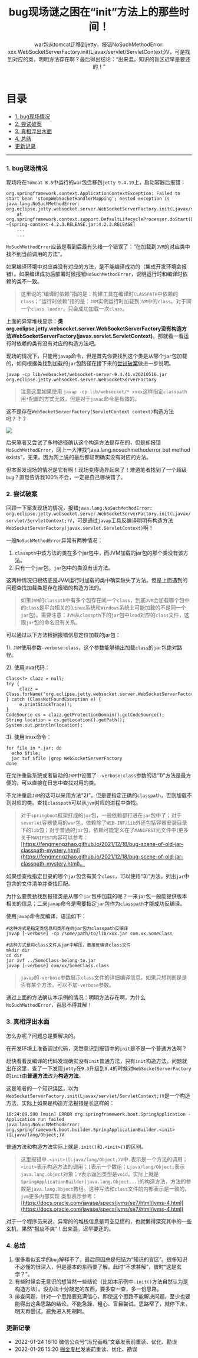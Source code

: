 ﻿---
layout: post
title: 'bug现场谜之困在“init”方法上的那些时间！'
subtitle: 'war包从tomcat迁移到jetty，报错NoSuchMethodError: xxx.WebSocketServerFactory.init(Ljavax/servlet/ServletContext;)V，可是找到对应的类，明明方法存在啊？最后得出结论：“出来混，知识的盲区迟早是要还的！”'
background: '/img/posts/bug-scene-init-constructor-or-normal.jpg'
comment: false
weixinurl: https://mp.weixin.qq.com/s/PRKtFCb573rv69o8wTDrqw
---

# 目录

- [1. bug现场情况](#1)
- [2. 尝试破案](#2)
- [3. 真相浮出水面](#3)
- [4. 总结](#4)
- [更新记录](#99)

---

<h3 id="1">1. bug现场情况</h3>

现场将在`Tomcat 8.5`中运行的`war`包迁移到`jetty 9.4.19`上，启动容器后报错：

```shell
org.springframework.context.ApplicationContextException: Failed to start bean 'stompWebSocketHandlerMapping'; nested exception is java.lang.NoSuchMethodError: org.eclipse.jetty.websocket.server.WebSocketServerFactory.init(Ljavax/servlet/ServletContext;)V
    at org.springframework.context.support.DefaultLifecycleProcessor.doStart(DefaultLifecycleProcessor.java:176) ~[spring-context-4.2.3.RELEASE.jar:4.2.3.RELEASE]
    ...
    ...
```

`NoSuchMethodError`应该是看到后最有头绪一个错误了：“在加载到`JVM`的对应类中找不到当前调用的方法”。

如果编译环境中对应类没有对应的方法，是不能编译成功的（集成开发环境会报错）。如果编译成功后部署时候报错`NoSuchMethodError`，说明运行时和编译时依赖的类不一致。

> 这里说的“编译时依赖”指的是：构建工具在编译时`CLASSPATH`中依赖的`class`；“运行时依赖”指的是：`JVM`实例运行时加载到`JVM`中的`class`。对于同一个`class loader`，只会成功加载一次`class`。

上面的异常堆栈显示：**类org.eclipse.jetty.websocket.server.WebSocketServerFactory没有构造方法WebSocketServerFactory(javax.servlet.ServletContext)**。那就看一看运行时依赖的类有没有对应的构造方法吧。

现场的情况下，只能用`javap`命令，但是首先你要找到这个类是从哪个`jar`包加载的，如何根据类找到加载的`jar`包路径在接下来的[尝试破案](#2)做进一步说明。

```shell
javap -cp lib/websocket/websocket-server-9.4.41.v20210516.jar org.eclipse.jetty.websocket.server.WebSocketServerFactory
```

> 注意这里如果使用 `javap -cp lib/websocket/* xxxx`这样指定`classpath`用`*`配置的方式无效，但是对于`javac`命令是有效的。

这不是存在`WebSocketServerFactory(ServletContext context)`构造方法吗？？？

![](/img/posts/bug-scene-init-constructor-exists.png)

后来笔者又尝试了多种途径确认这个构造方法是存在的，但是却报错`NoSuchMethodError`，网上一大堆找“java.lang.nosuchmethoderror but method exists”，无果。因为网上说的最后都证明确实没有对应的方法。

但本案发现场的情况是它有啊！现场变得诡异起来了！难道笔者找到了一个超级`bug`？直觉告诉我100%不会，一定是自己哪块错了。

<h3 id="2">2. 尝试破案</h3>

回顾一下案发现场的情况，报错`java.lang.NoSuchMethodError: org.eclipse.jetty.websocket.server.WebSocketServerFactory.init(Ljavax/servlet/ServletContext;)V`，可是通过`javap`工具反编译明明有构造方法`WebSocketServerFactory(javax.servlet.ServletContext)`啊！

一般`NoSuchMethodError`异常有两种情况：

1. `classpth`中该方法的类在多个jar包中，而JVM加载的jar包的那个类没有该方法。
2. 只有一个`jar`包，`jar`包中的类没有该方法。

这两种情况归根结底是JVM运行时加载的类中确实缺失了方法。但是上面遇到的问题查找加载类是存在报错的构造方法的。

> 如果`JVM`的`classpth`中有多个包存在同一个`class`，到底`JVM`会加载哪个包中的`class`是平台相关的(`Linux`系统和`Windows`系统上可能加载的不是同一个`jar`包)。需要注意：`JVM`从`classpth`下的`jar`包中`load`对应的`class`文件，这跟`jar`包的命名没有关系。

可以通过以下方法根据报错信息定位加载的jar包：

1). `JVM`使用参数`-verbose:class`，这个参数能够输出加载`class`的`jar`包绝对路径。

2). 使用java代码：

```shell
Class<?> clazz = null;
try {
     clazz = Class.forName("org.eclipse.jetty.websocket.server.WebSocketServerFactory");
} catch (ClassNotFoundException e) {
     e.printStackTrace();
}
CodeSource cs = clazz.getProtectionDomain().getCodeSource();
String location = cs.getLocation().getPath();
System.out.println(location);
```

3). 使用linux命令：

```shell
for file in *.jar; do
  echo $file;
  jar tvf $file |grep WebSocketServerFactory
done
```

在允许重启系统或者启动的`JVM`中设置了`--verbose:class`参数的话“1)”方法是最方便的，可以直接在日志中查找对用的类。

不允许重启`JVM`的话可以采用方法“2)”，但是要指定正确的`classpath`，否则加载不到对应的类。查找`classpath`可以从`jvm`对应的进程中查找。

> 对于`springboot`框架打成的`jar`包，一般依赖都打进在`jar`包中了；对于`severlet`容器使用的`war`包，依赖除了`WEB-INF/lib`外还包括容器安装目录下的`lib`包；对于普通的`jar`包，依赖可能定义在了`MANIFEST`元文件中(更多关于`MANIFEST`内容可以参考：[https://fengmengzhao.github.io/2021/12/18/bug-scene-of-old-jar-classpath-mystery.html](https://fengmengzhao.github.io/2021/12/18/bug-scene-of-old-jar-classpath-mystery.html)。

如果想查找指定目录的哪个`jar`包含有某个`class`，可以使用“3)”方法，列出`jar`中包含的文件清单并查找匹配。

为什么要费劲找到报错类是从哪个`jar`包中加载的呢？一来`jar`包一般能提供版本相关的信息；二来`javap`命令是需要指定`jar`包作为`classpath`才能成功反编译。

使用`javap`命令反编译，语法如下：

```shell
#这种方式是指定类信息和类所在的jar包为classpath反编译
javap [-verbose] -cp /some/path/to/lib/xxx.jar com.xx.SomeClass

#这种方式是将class文件从jar中解压，直接反编译class文件
mkdir dir
cd dir
jar xvf ../SomeClass-belong-to.jar
javap [-verbose] com/xx/SomeClass.class
```

> `javap`的`-verbose`参数展示`class`文件的详细编译信息，如果只想判断是是否有某个方法，可以不加`-verbose`参数。

通过上面的方法确认本示例的情况：明明方法存在啊，为什么`NoSuchMethodError`，百思不得其解！

<h3 id="3">3. 真相浮出水面</h3>

怎么办呢？问题总是要解决的。

在开发环境上准备调试代码，突然意识到报错中的`init`是不是一个普通方法啊？

赶快看看反编译的代码发现确实没有`init`普通方法，只有`init`构造方法。问题就出在这里，查了一下发现`jetty`在`9.3`升级到`9.4`的时候对`WebSocketServerFactory`的`init`由**普通方法**改为**构造方法**。

这是笔者的一个知识误区，以为`WebSocketServerFactory.init(Ljavax/servlet/ServletContext;)V`是一个构造方法，实际上如果是构造方法报错是长这样的：

```shell
10:24:09.590 [main] ERROR org.springframework.boot.SpringApplication - Application run failed
java.lang.NoSuchMethodError: org.springframework.boot.builder.SpringApplicationBuilder.<init>([Ljava/lang/Object;)V
```

普通方法和构造方法实际上就是`.init()`和`.<init>()`的区别。

> 这里报错中`.<init>([Ljava/lang/Object;)V`中`.`表示是一个方法的调用；`<init>`表示构造方法的调用；`[`表示一个数组；`Ljava/lang/Object;`表示`java.lang.object`对象；`V`表示返回类型是`void`。实际上就是`SpringApplicationBuilder(java.lang.Object...)`的构造方法，方法的参数是`java.lang.Object`数组。这种写法和`class`文件的内部表示是一致的。`jvm`更多内部实现
类型表示参考：[https://docs.oracle.com/javase/specs/jvms/se7/html/jvms-4.html](https://docs.oracle.com/javase/specs/jvms/se7/html/jvms-4.html)

对于一个程序员来说，异常的的堆栈信息是司空见惯的，也就懒得深究其中的一些玄机，果然“报应不爽”！出来混，迟早要还的。

<h3 id="4">4. 总结</h3>

1. 很多看似玄学的`bug`解释不了，最后原因总是归结为“知识的盲区”。很多知识不必懂的很深入，但是基本的东西要了解，此时“不求甚解”，彼时“这是玄学？”。
2. 有些时候会无意识的想当然一些结论（比如本示例中`.init()`方法自然认为是构造方法）。没办法十分敲定的东西，要多查一查，多一份思路。
3. 排查问题，针对一个思路要充满信心，即使这个思路不能解决问题，至少也要能得出这条思路的结论。不能急躁、粗心、盲目尝试。思路窄了，就停下来，明天再尝试，避免进入死胡同。


<h3 id="99">更新记录</h3>

- 2022-01-24 16:10  微信公众号“冯兄画戟”文章发表前重读、优化、勘误
- 2022-01-26 15:20  [掘金专栏](https://juejin.cn/column/7049663804136751140)发表前重读、优化、勘误
